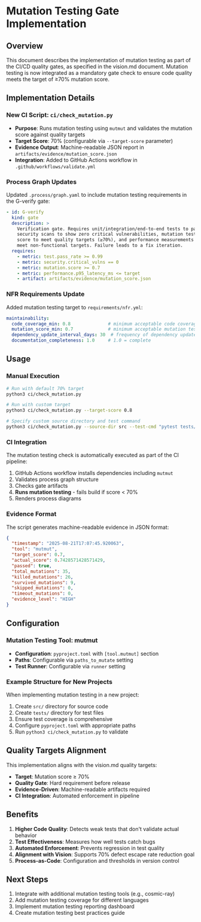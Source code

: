 # Mutation Testing Gate Implementation

## Overview

This document describes the implementation of mutation testing as part of the CI/CD quality gates, as specified in the vision.md document. Mutation testing is now integrated as a mandatory gate check to ensure code quality meets the target of ≥70% mutation score.

## Implementation Details

### New CI Script: `ci/check_mutation.py`

- **Purpose**: Runs mutation testing using `mutmut` and validates the mutation score against quality targets
- **Target Score**: 70% (configurable via `--target-score` parameter)
- **Evidence Output**: Machine-readable JSON report in `artifacts/evidence/mutation_score.json`
- **Integration**: Added to GitHub Actions workflow in `.github/workflows/validate.yml`

### Process Graph Updates

Updated `.process/graph.yaml` to include mutation testing requirements in the G-verify gate:

```yaml
- id: G-verify
  kind: gate
  description: >
    Verification gate. Requires unit/integration/end‑to‑end tests to pass,
    security scans to show zero critical vulnerabilities, mutation testing
    score to meet quality targets (≥70%), and performance measurements to 
    meet non‑functional targets. Failure leads to a fix iteration.
  requires:
    - metric: test.pass_rate >= 0.99
    - metric: security.critical_vulns == 0
    - metric: mutation.score >= 0.7
    - metric: performance.p95_latency_ms <= target
    - artifact: artifacts/evidence/mutation_score.json
```

### NFR Requirements Update

Added mutation testing target to `requirements/nfr.yml`:

```yaml
maintainability:
  code_coverage_min: 0.8              # minimum acceptable code coverage
  mutation_score_min: 0.7             # minimum acceptable mutation testing score
  dependency_update_interval_days: 30  # frequency of dependency updates
  documentation_completeness: 1.0     # 1.0 = complete
```

## Usage

### Manual Execution

```bash
# Run with default 70% target
python3 ci/check_mutation.py

# Run with custom target
python3 ci/check_mutation.py --target-score 0.8

# Specify custom source directory and test command
python3 ci/check_mutation.py --source-dir src --test-cmd "pytest tests/"
```

### CI Integration

The mutation testing check is automatically executed as part of the CI pipeline:

1. GitHub Actions workflow installs dependencies including `mutmut`
2. Validates process graph structure
3. Checks gate artifacts
4. **Runs mutation testing** - fails build if score < 70%
5. Renders process diagrams

### Evidence Format

The script generates machine-readable evidence in JSON format:

```json
{
  "timestamp": "2025-08-21T17:07:45.920063",
  "tool": "mutmut",
  "target_score": 0.7,
  "actual_score": 0.7428571428571429,
  "passed": true,
  "total_mutations": 35,
  "killed_mutations": 26,
  "survived_mutations": 9,
  "skipped_mutations": 0,
  "timeout_mutations": 0,
  "evidence_level": "HIGH"
}
```

## Configuration

### Mutation Testing Tool: mutmut

- **Configuration**: `pyproject.toml` with `[tool.mutmut]` section
- **Paths**: Configurable via `paths_to_mutate` setting
- **Test Runner**: Configurable via `runner` setting

### Example Structure for New Projects

When implementing mutation testing in a new project:

1. Create `src/` directory for source code
2. Create `tests/` directory for test files  
3. Ensure test coverage is comprehensive
4. Configure `pyproject.toml` with appropriate paths
5. Run `python3 ci/check_mutation.py` to validate

## Quality Targets Alignment

This implementation aligns with the vision.md quality targets:

- **Target**: Mutation score ≥ 70%
- **Quality Gate**: Hard requirement before release
- **Evidence-Driven**: Machine-readable artifacts required
- **CI Integration**: Automated enforcement in pipeline

## Benefits

1. **Higher Code Quality**: Detects weak tests that don't validate actual behavior
2. **Test Effectiveness**: Measures how well tests catch bugs
3. **Automated Enforcement**: Prevents regression in test quality
4. **Alignment with Vision**: Supports 70% defect escape rate reduction goal
5. **Process-as-Code**: Configuration and thresholds in version control

## Next Steps

1. Integrate with additional mutation testing tools (e.g., cosmic-ray)
2. Add mutation testing coverage for different languages
3. Implement mutation testing reporting dashboard
4. Create mutation testing best practices guide